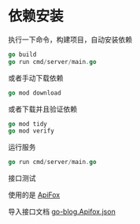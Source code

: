 # 依赖安装
执行一下命令，构建项目，自动安装依赖
```go
go build
go run cmd/server/main.go
```

或者手动下载依赖
```go
go mod download
```
或者下载并且验证依赖
```go
go mod tidy
go mod verify
```

运行服务
```go
go run cmd/server/main.go   
```

接口测试

使用的是 [ApiFox](https://www.apifox.cn/)

导入接口文档 [go-blog.Apifox.json](go-blog.Apifox.json)